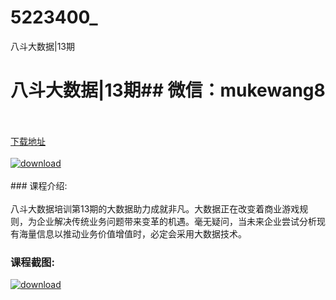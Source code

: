 # 5223400_
八斗大数据|13期
# 八斗大数据|13期## 微信：mukewang8
<br/></br>[下载地址](http://www.36tz.cn/article/5223400 "下载地址")
<br/></br>[![download](http://36tz.cn/muke_img/2021_11_1-16-300x242.png "下载地址")](http://www.36tz.cn/article/5223400 "下载地址")
<br/></br>### 课程介绍:<br/></br>八斗大数据培训第13期的大数据助力成就非凡。大数据正在改变着商业游戏规则，为企业解决传统业务问题带来变革的机遇。毫无疑问，当未来企业尝试分析现有海量信息以推动业务价值增值时，必定会采用大数据技术。

### 课程截图:
[![download](http://36tz.cn/muke_img/2022_03_2-61.png "下载地址")](http://www.36tz.cn/article/5223400 "下载地址")
